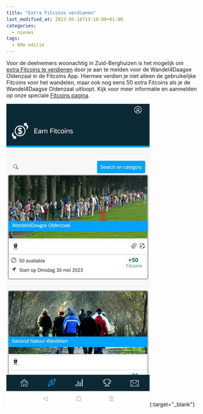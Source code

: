 ```yaml
---
title: "Extra Fitcoins verdienen"
last_modified_at: 2023-05-16T13:18:00+01:00
categories:
  - nieuws
tags:
  - 60e editie
---
```


Voor de deelnemers woonachtig in Zuid-Berghuizen is het mogelijk om [extra Fitcoins te verdienen](/fitcoins) door je aan te melden voor de Wandel4Daagse Oldenzaal in de Fitcoins App. Hiermee verdien je niet alleen de gebruikelijke Fitcoins voor het wandelen, maar ook nog eens 50 extra Fitcoins als je de Wandel4Daagse Oldenzaal uitloopt. Kijk voor meer informatie en aanmelden op onze speciale [Fitcoins pagina](/fitcoins).
  
[![Aanmelden in de Fitcoins app](/assets/images/fitcoins/fitcoinsapp.png)](/fitcoins){:target="_blank"}
